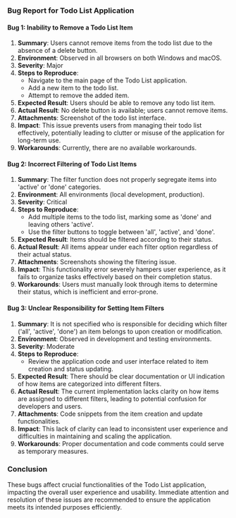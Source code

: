 ### Bug Report for Todo List Application

#### Bug 1: Inability to Remove a Todo List Item

1. **Summary**: Users cannot remove items from the todo list due to the absence of a delete button.
2. **Environment**: Observed in all browsers on both Windows and macOS.
3. **Severity**: Major
4. **Steps to Reproduce**:
   - Navigate to the main page of the Todo List application.
   - Add a new item to the todo list.
   - Attempt to remove the added item.
5. **Expected Result**: Users should be able to remove any todo list item.
6. **Actual Result**: No delete button is available; users cannot remove items.
7. **Attachments**: Screenshot of the todo list interface.
8. **Impact**: This issue prevents users from managing their todo list effectively, potentially leading to clutter or misuse of the application for long-term use.
9. **Workarounds**: Currently, there are no available workarounds.

#### Bug 2: Incorrect Filtering of Todo List Items

1. **Summary**: The filter function does not properly segregate items into 'active' or 'done' categories.
2. **Environment**: All environments (local development, production).
3. **Severity**: Critical
4. **Steps to Reproduce**:
   - Add multiple items to the todo list, marking some as 'done' and leaving others 'active'.
   - Use the filter buttons to toggle between 'all', 'active', and 'done'.
5. **Expected Result**: Items should be filtered according to their status.
6. **Actual Result**: All items appear under each filter option regardless of their actual status.
7. **Attachments**: Screenshots showing the filtering issue.
8. **Impact**: This functionality error severely hampers user experience, as it fails to organize tasks effectively based on their completion status.
9. **Workarounds**: Users must manually look through items to determine their status, which is inefficient and error-prone.

#### Bug 3: Unclear Responsibility for Setting Item Filters

1. **Summary**: It is not specified who is responsible for deciding which filter ('all', 'active', 'done') an item belongs to upon creation or modification.
2. **Environment**: Observed in development and testing environments.
3. **Severity**: Moderate
4. **Steps to Reproduce**:
   - Review the application code and user interface related to item creation and status updating.
5. **Expected Result**: There should be clear documentation or UI indication of how items are categorized into different filters.
6. **Actual Result**: The current implementation lacks clarity on how items are assigned to different filters, leading to potential confusion for developers and users.
7. **Attachments**: Code snippets from the item creation and update functionalities.
8. **Impact**: This lack of clarity can lead to inconsistent user experience and difficulties in maintaining and scaling the application.
9. **Workarounds**: Proper documentation and code comments could serve as temporary measures.

### Conclusion

These bugs affect crucial functionalities of the Todo List application, impacting the overall user experience and usability. Immediate attention and resolution of these issues are recommended to ensure the application meets its intended purposes efficiently.
